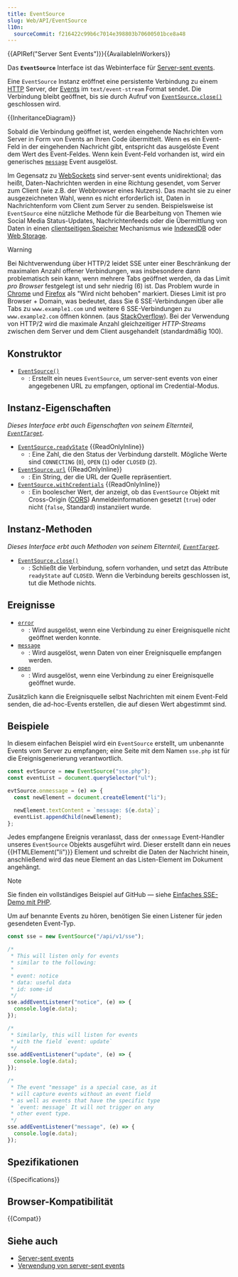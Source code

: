 ```yaml
---
title: EventSource
slug: Web/API/EventSource
l10n:
  sourceCommit: f216422c99b6c7014e398803b70600501bce8a48
---
```


{{APIRef("Server Sent Events")}}{{AvailableInWorkers}}

Das **`EventSource`** Interface ist das Webinterface für [Server-sent events](/de/docs/Web/API/Server-sent_events).

Eine `EventSource` Instanz eröffnet eine persistente Verbindung zu einem [HTTP](/de/docs/Web/HTTP) Server, der [Events](/de/docs/Learn/JavaScript/Building_blocks/Events) im `text/event-stream` Format sendet. Die Verbindung bleibt geöffnet, bis sie durch Aufruf von [`EventSource.close()`](/de/docs/Web/API/EventSource/close) geschlossen wird.

{{InheritanceDiagram}}

Sobald die Verbindung geöffnet ist, werden eingehende Nachrichten vom Server in Form von Events an Ihren Code übermittelt. Wenn es ein Event-Feld in der eingehenden Nachricht gibt, entspricht das ausgelöste Event dem Wert des Event-Feldes. Wenn kein Event-Feld vorhanden ist, wird ein generisches [`message`](/de/docs/Web/API/EventSource/message_event) Event ausgelöst.

Im Gegensatz zu [WebSockets](/de/docs/Web/API/WebSockets_API) sind server-sent events unidirektional; das heißt, Daten-Nachrichten werden in eine Richtung gesendet, vom Server zum Client (wie z.B. der Webbrowser eines Nutzers). Das macht sie zu einer ausgezeichneten Wahl, wenn es nicht erforderlich ist, Daten in Nachrichtenform vom Client zum Server zu senden. Beispielsweise ist `EventSource` eine nützliche Methode für die Bearbeitung von Themen wie Social Media Status-Updates, Nachrichtenfeeds oder die Übermittlung von Daten in einen [clientseitigen Speicher](/de/docs/Learn/JavaScript/Client-side_web_APIs/Client-side_storage) Mechanismus wie [IndexedDB](/de/docs/Web/API/IndexedDB_API) oder [Web Storage](/de/docs/Web/API/Web_Storage_API).

> [!WARNING]
> Bei Nichtverwendung über HTTP/2 leidet SSE unter einer Beschränkung der maximalen Anzahl offener Verbindungen, was insbesondere dann problematisch sein kann, wenn mehrere Tabs geöffnet werden, da das Limit _pro Browser_ festgelegt ist und sehr niedrig (6) ist. Das Problem wurde in [Chrome](https://crbug.com/275955) und [Firefox](https://bugzil.la/906896) als "Wird nicht behoben" markiert. Dieses Limit ist pro Browser + Domain, was bedeutet, dass Sie 6 SSE-Verbindungen über alle Tabs zu `www.example1.com` und weitere 6 SSE-Verbindungen zu `www.example2.com` öffnen können. (aus [StackOverflow](https://stackoverflow.com/questions/5195452/websockets-vs-server-sent-events-eventsource/5326159)). Bei der Verwendung von HTTP/2 wird die maximale Anzahl gleichzeitiger _HTTP-Streams_ zwischen dem Server und dem Client ausgehandelt (standardmäßig 100).

## Konstruktor

- [`EventSource()`](/de/docs/Web/API/EventSource/EventSource)
  - : Erstellt ein neues `EventSource`, um server-sent events von einer angegebenen URL zu empfangen, optional im Credential-Modus.

## Instanz-Eigenschaften

_Dieses Interface erbt auch Eigenschaften von seinem Elternteil, [`EventTarget`](/de/docs/Web/API/EventTarget)._

- [`EventSource.readyState`](/de/docs/Web/API/EventSource/readyState) {{ReadOnlyInline}}
  - : Eine Zahl, die den Status der Verbindung darstellt. Mögliche Werte sind `CONNECTING` (`0`), `OPEN` (`1`) oder `CLOSED` (`2`).
- [`EventSource.url`](/de/docs/Web/API/EventSource/url) {{ReadOnlyInline}}
  - : Ein String, der die URL der Quelle repräsentiert.
- [`EventSource.withCredentials`](/de/docs/Web/API/EventSource/withCredentials) {{ReadOnlyInline}}
  - : Ein boolescher Wert, der anzeigt, ob das `EventSource` Objekt mit Cross-Origin ([CORS](/de/docs/Web/HTTP/CORS)) Anmeldeinformationen gesetzt (`true`) oder nicht (`false`, Standard) instanziiert wurde.

## Instanz-Methoden

_Dieses Interface erbt auch Methoden von seinem Elternteil, [`EventTarget`](/de/docs/Web/API/EventTarget)._

- [`EventSource.close()`](/de/docs/Web/API/EventSource/close)
  - : Schließt die Verbindung, sofern vorhanden, und setzt das Attribute `readyState` auf `CLOSED`. Wenn die Verbindung bereits geschlossen ist, tut die Methode nichts.

## Ereignisse

- [`error`](/de/docs/Web/API/EventSource/error_event)
  - : Wird ausgelöst, wenn eine Verbindung zu einer Ereignisquelle nicht geöffnet werden konnte.
- [`message`](/de/docs/Web/API/EventSource/message_event)
  - : Wird ausgelöst, wenn Daten von einer Ereignisquelle empfangen werden.
- [`open`](/de/docs/Web/API/EventSource/open_event)
  - : Wird ausgelöst, wenn eine Verbindung zu einer Ereignisquelle geöffnet wurde.

Zusätzlich kann die Ereignisquelle selbst Nachrichten mit einem Event-Feld senden, die ad-hoc-Events erstellen, die auf diesen Wert abgestimmt sind.

## Beispiele

In diesem einfachen Beispiel wird ein `EventSource` erstellt, um unbenannte Events vom Server zu empfangen; eine Seite mit dem Namen `sse.php` ist für die Ereignisgenerierung verantwortlich.

```js
const evtSource = new EventSource("sse.php");
const eventList = document.querySelector("ul");

evtSource.onmessage = (e) => {
  const newElement = document.createElement("li");

  newElement.textContent = `message: ${e.data}`;
  eventList.appendChild(newElement);
};
```

Jedes empfangene Ereignis veranlasst, dass der `onmessage` Event-Handler unseres `EventSource` Objekts ausgeführt wird. Dieser erstellt dann ein neues {{HTMLElement("li")}} Element und schreibt die Daten der Nachricht hinein, anschließend wird das neue Element an das Listen-Element im Dokument angehängt.

> [!NOTE]
> Sie finden ein vollständiges Beispiel auf GitHub — siehe [Einfaches SSE-Demo mit PHP](https://github.com/mdn/dom-examples/tree/main/server-sent-events).

Um auf benannte Events zu hören, benötigen Sie einen Listener für jeden gesendeten Event-Typ.

```js
const sse = new EventSource("/api/v1/sse");

/*
 * This will listen only for events
 * similar to the following:
 *
 * event: notice
 * data: useful data
 * id: some-id
 */
sse.addEventListener("notice", (e) => {
  console.log(e.data);
});

/*
 * Similarly, this will listen for events
 * with the field `event: update`
 */
sse.addEventListener("update", (e) => {
  console.log(e.data);
});

/*
 * The event "message" is a special case, as it
 * will capture events without an event field
 * as well as events that have the specific type
 * `event: message` It will not trigger on any
 * other event type.
 */
sse.addEventListener("message", (e) => {
  console.log(e.data);
});
```

## Spezifikationen

{{Specifications}}

## Browser-Kompatibilität

{{Compat}}

## Siehe auch

- [Server-sent events](/de/docs/Web/API/Server-sent_events)
- [Verwendung von server-sent events](/de/docs/Web/API/Server-sent_events/Using_server-sent_events)
